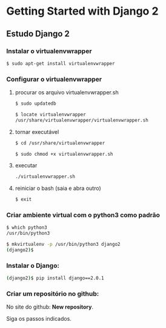 # Getting Started with Django 2

## Estudo Django 2

### Instalar o virtualenvwrapper

```bash
$ sudo apt-get install virtualenvwrapper
```


### Configurar o virtualenvwrapper

1. procurar os arquivo virtualenvwrapper.sh

   ```bash
   $ sudo updatedb

   $ locate virtualenvwrapper
   /usr/share/virtualenvwrapper/virtualenvwrapper.sh
   ```

2. tornar executável

   ```bash
   $ cd /usr/share/virtualenvwrapper

   $ sudo chmod +x virtualenvwrapper.sh
   ```

3. executar

   ```bash
   ./virtualenvwrapper.sh
   ```

4. reiniciar o bash (saia e abra outro)

   ```bash
   $ exit
   ```


### Criar ambiente virtual com o python3 como padrão

```bash
$ which python3
/usr/bin/python3

$ mkvirtualenv -p /usr/bin/python3 django2
(django2)$ 
```


### Instalar o Django:

```bash
(django2)$ pip install django==2.0.1
```


### Criar um repositório no github:

No site do github: **New repository**.

Siga os passos indicados.
